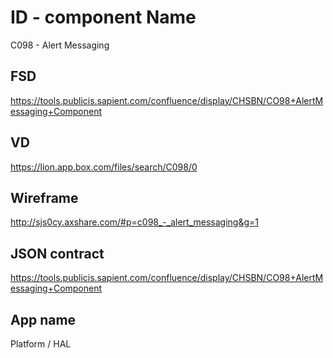 # ID - component Name
C098 - Alert Messaging

## FSD
https://tools.publicis.sapient.com/confluence/display/CHSBN/CO98+AlertMessaging+Component

## VD
https://lion.app.box.com/files/search/C098/0

## Wireframe
http://sjs0cy.axshare.com/#p=c098_-_alert_messaging&g=1

## JSON contract
https://tools.publicis.sapient.com/confluence/display/CHSBN/CO98+AlertMessaging+Component

## App name
Platform / HAL
